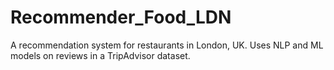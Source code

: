# Recommender_Food_LDN
A recommendation system for restaurants in London, UK. Uses NLP and ML models on reviews in a TripAdvisor dataset.
